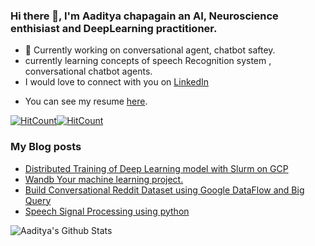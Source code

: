 ### Hi there 👋, I'm Aaditya chapagain an AI, Neuroscience enthisiast and DeepLearning practitioner.

<!--
**aadityachapagain/aadityachapagain** is a ✨ _special_ ✨ repository because its `README.md` (this file) appears on your GitHub profile.

Here are some ideas to get you started:
-->
- 🔭 Currently working on conversational agent, chatbot saftey.
- currently learning concepts of speech Recognition system , conversational chatbot agents.
- I would love to connect with you on [LinkedIn](https://www.linkedin.com/in/aaditya-chapagain-b5170a104/)
<!-- - ⚡ Fun fact: ... -->
- You can see my resume [here](https://github.com/aadityachapagain/aadityachapagain/blob/master/assets/Resume.pdf).

[![HitCount](http://hits.dwyl.com/aadityachapagain/aadityachapagain/aadityachapagain.svg)](http://hits.dwyl.com/aadityachapagain/aadityachapagain/aadityachapagain)[![HitCount](http://hits.dwyl.com/aadityachapagain/aadityachapagain/Facial_Recognition_System.svg)](http://hits.dwyl.com/aadityachapagain/aadityachapagain/Facial_Recognition_System)

### My Blog posts
- [Distributed Training of Deep Learning model with Slurm on GCP](https://aadityachapagain.com/2020/09/distributed-training-with-slurm-on-gcp)
- [Wandb Your machine learning project.](https://aadityachapagain.com/2020/09/wandb-your-machine-learning-project)
- [Build Conversational Reddit Dataset using Google DataFlow and Big Query](https://aadityachapagain.com/2020/08/build-reddit-datasets)
- [Speech Signal Processing using python](https://aadityachapagain.com/2020/08/asr-mfcc-filterbanks)
<!-- BLOG-POST-LIST:END -->

![Aaditya's Github Stats](https://github-readme-stats.vercel.app/api?username=aadityachapagain)
